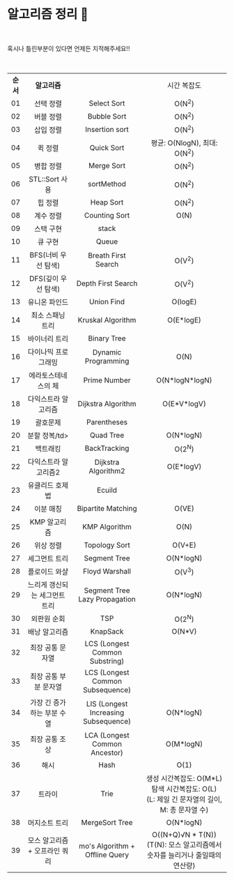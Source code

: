# 알고리즘 정리 🙂

<br/>

혹시나 틀린부분이 있다면 언제든 지적해주세요!!

<br/>

<table>
  <tr>
    <td align="center"><strong>순서</strong></td>
    <td align="center"><strong>알고리즘</strong></td>
    <td align="center"></td>
    <td align="center">시간 복잡도</td>
  </tr>
  <tr>
    <td align="center">01</td>
    <td align="center">선택 정렬</td>
    <td align="center">Select Sort</td>
    <td align="center">O(N<sup>2</sup>)</td>
  </tr>
  <tr>
    <td align="center">02</td>
    <td align="center">버블 정렬</td>
    <td align="center">Bubble Sort</td>
    <td align="center">O(N<sup>2</sup>)</td>
  </tr>
  <tr>
    <td align="center">03</td>
    <td align="center">삽입 정렬</td>
    <td align="center">Insertion sort</td>
    <td align="center">O(N<sup>2</sup>)</td>
  </tr>
  <tr>
    <td align="center">04</td>
    <td align="center">퀵 정렬</td>
    <td align="center">Quick Sort</td>
    <td align="center">평균: O(NlogN), 최대: O(N<sup>2</sup>)</td>
  </tr>
  <tr>
    <td align="center">05</td>
    <td align="center">병합 정렬</td>
    <td align="center">Merge Sort</td>
    <td align="center">O(N<sup>2</sup>)</td>
  </tr>
  <tr>
    <td align="center">06</td>
    <td align="center">STL::Sort 사용</td>
    <td align="center">sortMethod</td>
    <td align="center">O(N<sup>2</sup>)</td>
  </tr>
  <tr>
    <td align="center">07</td>
    <td align="center">힙 정렬</td>
    <td align="center">Heap Sort</td>
    <td align="center">O(N<sup>2</sup>)</td>
  </tr>
  <tr>
    <td align="center">08</td>
    <td align="center">계수 정렬</td>
    <td align="center">Counting Sort</td>
    <td align="center">O(N)</td>
  </tr>
  <tr>
    <td align="center">09</td>
    <td align="center">스택 구현</td>
    <td align="center">stack</td>
    <td align="center"></td>
  </tr>
  <tr>
    <td align="center">10</td>
    <td align="center">큐 구현</td>
    <td align="center">Queue</td>
    <td align="center"></td>
  </tr>
  <tr>
    <td align="center">11</td>
    <td align="center">BFS(너비 우선 탐색)</td>
    <td align="center">Breath First Search</td>
    <td align="center">O(V<sup>2</sup>)</td>
  </tr>
  <tr>
    <td align="center">12</td>
    <td align="center">DFS(깊이 우선 탐색)</td>
    <td align="center">Depth First Search</td>
    <td align="center">O(V<sup>2</sup>)</td>
  </tr>
  <tr>
    <td align="center">13</td>
    <td align="center">유니온 파인드</td>
    <td align="center">Union Find</td>
    <td align="center">O(logE)</td>
  </tr>
  <tr>
    <td align="center">14</td>
    <td align="center">최소 스패닝 트리</td>
    <td align="center">Kruskal Algorithm</td>
    <td align="center">O(E*logE)</td>
  </tr>
  <tr>
    <td align="center">15</td>
    <td align="center">바이너리 트리</td>
    <td align="center">Binary Tree</td>
    <td align="center"></td>
  </tr>
  <tr>
    <td align="center">16</td>
    <td align="center">다이나믹 프로그래밍</td>
    <td align="center">Dynamic Programming</td>
    <td align="center">O(N)</td>
  </tr>
  <tr>
    <td align="center">17</td>
    <td align="center">에라토스테네스의 체</td>
    <td align="center">Prime Number</td>
    <td align="center">O(N*logN*logN)</td>
  </tr>
  <tr>
    <td align="center">18</td>
    <td align="center">다익스트라 알고리즘</td>
    <td align="center">Dijkstra Algorithm</td>
    <td align="center">O(E*V*logV)</td>
  </tr>
  <tr>
    <td align="center">19</td>
    <td align="center">괄호문제</td>
    <td align="center">Parentheses</td>
    <td align="center"></td>
  </tr>
  <tr>
    <td align="center">20</td>
    <td align="center">분할 정복/td>
    <td align="center">Quad Tree</td>
    <td align="center">O(N*logN)</td>
  </tr>
  <tr>
    <td align="center">21</td>
    <td align="center">백트래킹</td>
    <td align="center">BackTracking</td>
    <td align="center">O(2<sup>N</sup>)</td>
  </tr>
  <tr>
    <td align="center">22</td>
    <td align="center">다익스트라 알고리즘2</td>
    <td align="center">Dijkstra Algorithm2</td>
    <td align="center">O(E*logV)</td>
  </tr>
  <tr>
    <td align="center">23</td>
    <td align="center">유클리드 호제법</td>
    <td align="center">Ecuild</td>
    <td align="center"></td>
  </tr>
  <tr>
    <td align="center">24</td>
    <td align="center">이분 매칭</td>
    <td align="center">Bipartite Matching</td>
    <td align="center">O(VE)</td>
  </tr>
  <tr>
    <td align="center">25</td>
    <td align="center">KMP 알고리즘</td>
    <td align="center">KMP Algorithm</td>
    <td align="center">O(N)</td>
  </tr>
  <tr>
    <td align="center">26</td>
    <td align="center">위상 정렬</td>
    <td align="center">Topology Sort</td>
    <td align="center">O(V+E)</td>
  </tr>
  <tr>
    <td align="center">27</td>
    <td align="center">세그먼트 트리</td>
    <td align="center">Segment Tree</td>
    <td align="center">O(N*logN)</td>
  </tr>
  <tr>
    <td align="center">28</td>
    <td align="center">플로이드 와샬</td>
    <td align="center">Floyd Warshall</td>
    <td align="center">O(V<sup>3</sup>)</td>
  </tr>
  <tr>
    <td align="center">29</td>
    <td align="center">느리게 갱신되는 세그먼트 트리</td>
    <td align="center">Segment Tree Lazy Propagation</td>
    <td align="center">O(N*logN)</td>
  </tr>
  <tr>
    <td align="center">30</td>
    <td align="center">외판원 순회</td>
    <td align="center">TSP</td>
    <td align="center">O(2<sup>N</sup>)</td>
  </tr>
  <tr>
    <td align="center">31</td>
    <td align="center">배낭 알고리즘</td>
    <td align="center">KnapSack</td>
    <td align="center">O(N*V)</td>
  </tr>
  <tr>
    <td align="center">32</td>
    <td align="center">최장 공통 문자열</td>
    <td align="center">LCS (Longest Common Substring)</td>
    <td align="center"></td>
  </tr>
  <tr>
    <td align="center">33</td>
    <td align="center">최장 공통 부분 문자열</td>
    <td align="center">LCS (Longest Common Subsequence)</td>
    <td align="center"></td>
  </tr>
  <tr>
    <td align="center">34</td>
    <td align="center">가장 긴 증가하는 부분 수열</td>
    <td align="center">LIS (Longest Increasing Subsequence)</td>
    <td align="center">O(N*logN)</td>
  </tr>
  <tr>
    <td align="center">35</td>
    <td align="center">최장 공통 조상</td>
    <td align="center">LCA (Longest Common Ancestor)</td>
    <td align="center">O(M*logN)</td>
  </tr>
  <tr>
    <td align="center">36</td>
    <td align="center">해시</td>
    <td align="center">Hash</td>
    <td align="center">O(1)</td>
  </tr>
  <tr>
    <td align="center">37</td>
    <td align="center">트라이</td>
    <td align="center">Trie</td>
    <td align="center">생성 시간복잡도: O(M*L)<br/>탐색 시간복잡도: O(L)<br/>(L: 제일 긴 문자열의 길이, M: 총 문자열 수)</td>
  </tr>
  <tr>
    <td align="center">38</td>
    <td align="center">머지소트 트리</td>
    <td align="center">MergeSort Tree</td>
    <td align="center">O(N*logN)</td>
  </tr>
  <tr>
    <td align="center">39</td>
    <td align="center">모스 알고리즘 + 오프라인 쿼리</td>
    <td align="center">mo's Algorithm + Offline Query</td>
    <td align="center">O((N+Q)√N * T(N))<br/>(T(N): 모스 알고리즘에서 숫자를 늘리거나 줄일때의 연산량)</td>
  </tr>
</table>
